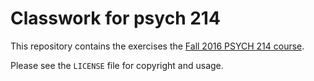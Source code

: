 # Classwork for psych 214

This repository contains the exercises the [Fall 2016 PSYCH 214 course](https://bic-berkeley.github.io/psych-214-fall-2016).

Please see the `LICENSE` file for copyright and usage.
